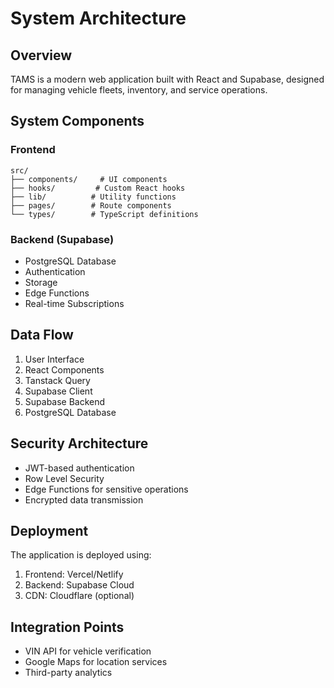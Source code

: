 # System Architecture

## Overview

TAMS is a modern web application built with React and Supabase, designed for managing vehicle fleets, inventory, and service operations.

## System Components

### Frontend
```
src/
├── components/     # UI components
├── hooks/         # Custom React hooks
├── lib/          # Utility functions
├── pages/        # Route components
└── types/        # TypeScript definitions
```

### Backend (Supabase)
- PostgreSQL Database
- Authentication
- Storage
- Edge Functions
- Real-time Subscriptions

## Data Flow

1. User Interface
2. React Components
3. Tanstack Query
4. Supabase Client
5. Supabase Backend
6. PostgreSQL Database

## Security Architecture

- JWT-based authentication
- Row Level Security
- Edge Functions for sensitive operations
- Encrypted data transmission

## Deployment

The application is deployed using:
1. Frontend: Vercel/Netlify
2. Backend: Supabase Cloud
3. CDN: Cloudflare (optional)

## Integration Points

- VIN API for vehicle verification
- Google Maps for location services
- Third-party analytics